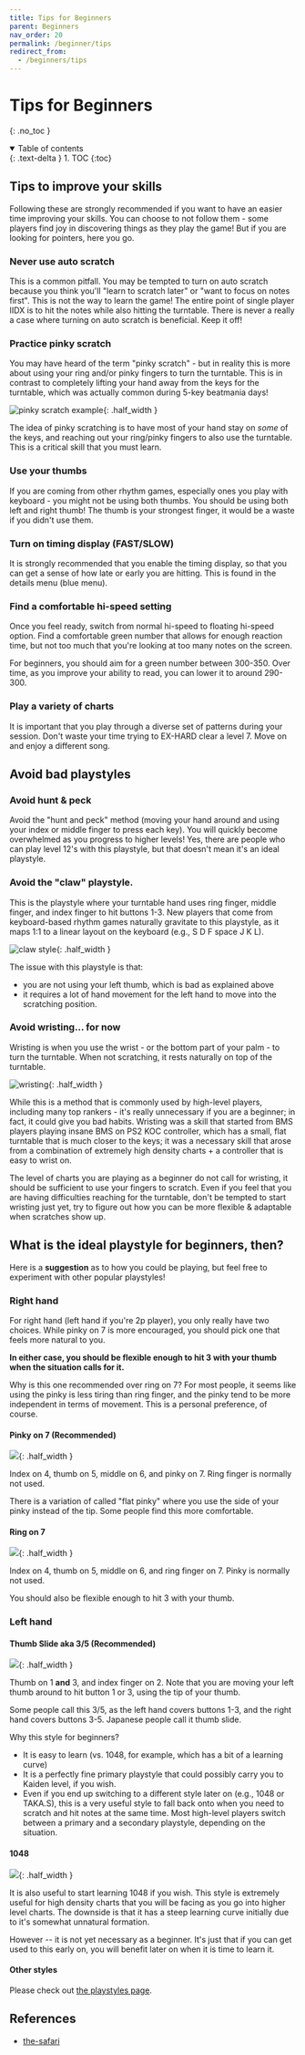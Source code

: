 ```yaml
---
title: Tips for Beginners
parent: Beginners
nav_order: 20
permalink: /beginner/tips
redirect_from:
  - /beginners/tips
---
```


# Tips for Beginners
{: .no_toc }

<details open markdown="block">
  <summary>
    Table of contents
  </summary>
  {: .text-delta }
1. TOC
{:toc}
</details>

## Tips to improve your skills

Following these are strongly recommended if you want to have an easier time improving your skills. You can choose to not follow them - some players find joy in discovering things as they play the game! But if you are looking for pointers, here you go.

### Never use auto scratch

This is a common pitfall. You may be tempted to turn on auto scratch because you think you'll "learn to scratch later" or "want to focus on notes first". This is not the way to learn the game! The entire point of single player IIDX is to hit the notes while also hitting the turntable. There is never a really a case where turning on auto scratch is beneficial. Keep it off!

### Practice pinky scratch

You may have heard of the term "pinky scratch" - but in reality this is more about using your ring and/or pinky fingers to turn the turntable. This is in contrast to completely lifting your hand away from the keys for the turntable, which was actually common during 5-key beatmania days!

![pinky scratch example](/assets/img/playstyle/35.png){: .half_width }

The idea of pinky scratching is to have most of your hand stay on *some* of the keys, and reaching out your ring/pinky fingers to also use the turntable. This is a critical skill that you must learn.

### Use your thumbs

If you are coming from other rhythm games, especially ones you play with keyboard - you might not be using both thumbs. You should be using both left and right thumb! The thumb is your strongest finger, it would be a waste if you didn't use them.

### Turn on timing display (FAST/SLOW)

It is strongly recommended that you enable the timing display, so that you can get a sense of how late or early you are hitting. This is found in the details menu (blue menu).

### Find a comfortable hi-speed setting

Once you feel ready, switch from normal hi-speed to floating hi-speed option. Find a comfortable green number that allows for enough reaction time, but not too much that you're looking at too many notes on the screen.

For beginners, you should aim for a green number between 300-350. Over time, as you improve your ability to read, you can lower it to around 290-300.

### Play a variety of charts

It is important that you play through a diverse set of patterns during your session. Don't waste your time trying to EX-HARD clear a level 7. Move on and enjoy a different song.

## Avoid bad playstyles

### Avoid hunt & peck

Avoid the "hunt and peck" method (moving your hand around and using your index or middle finger to press each key). You will quickly become overwhelmed as you progress to higher levels! Yes, there are people who can play level 12's with this playstyle, but that doesn't mean it's an ideal playstyle.

### Avoid the "claw" playstyle.

This is the playstyle where your turntable hand uses ring finger, middle finger, and index finger to hit buttons 1-3. New players that come from keyboard-based rhythm games naturally gravitate to this playstyle, as it maps 1:1 to a linear layout on the keyboard (e.g., S D F space J K L).

![claw style](/assets/img/playstyle/claw.jpg){: .half_width }

The issue with this playstyle is that:
* you are not using your left thumb, which is bad as explained above
* it requires a lot of hand movement for the left hand to move into the scratching position.

### Avoid wristing... for now

Wristing is when you use the wrist - or the bottom part of your palm - to turn the turntable. When not scratching, it rests naturally on top of the turntable.

![wristing](/assets/img/playstyle/wrist.jpg){: .half_width }

While this is a method that is commonly used by high-level players, including many top rankers - it's really unnecessary if you are a beginner; in fact, it could give you bad habits. Wristing was a skill that started from BMS players playing insane BMS on PS2 KOC controller, which has a small, flat turntable that is much closer to the keys; it was a necessary skill that arose from a combination of extremely high density charts + a controller that is easy to wrist on.

The level of charts you are playing as a beginner do not call for wristing, it should be sufficient to use your fingers to scratch. Even if you feel that you are having difficulties reaching for the turntable, don't be tempted to start wristing just yet, try to figure out how you can be more flexible & adaptable when scratches show up.

## What is the ideal playstyle for beginners, then?

Here is a **suggestion** as to how you could be playing, but feel free to experiment with other popular playstyles!

### Right hand

For right hand (left hand if you're 2p player), you only really have two choices. While pinky on 7 is more encouraged, you should pick one that feels more natural to you.

**In either case, you should be flexible enough to hit 3 with your thumb when the situation calls for it.**

Why is this one recommended over ring on 7? For most people, it seems like using the pinky is less tiring than ring finger, and the pinky tend to be more independent in terms of movement. This is a personal preference, of course.

#### Pinky on 7 (Recommended)

![](/assets/img/playstyle/righthand_noring.png){: .half_width }

Index on 4, thumb on 5, middle on 6, and pinky on 7. Ring finger is normally not used.

There is a variation of called "flat pinky" where you use the side of your pinky instead of the tip. Some people find this more comfortable.

#### Ring on 7

![](/assets/img/playstyle/righthand_nopinky.png){: .half_width }

Index on 4, thumb on 5, middle on 6, and ring finger on 7. Pinky is normally not used.

You should also be flexible enough to hit 3 with your thumb.

### Left hand

#### Thumb Slide aka 3/5 (Recommended)

![](/assets/img/playstyle/35.png){: .half_width }

Thumb on 1 **and** 3, and index finger on 2. Note that you are moving your left thumb around to hit button 1 or 3, using the tip of your thumb.

Some people call this 3/5, as the left hand covers buttons 1-3, and the right hand covers buttons 3-5. Japanese people call it thumb slide.

Why this style for beginners?

* It is easy to learn (vs. 1048, for example, which has a bit of a learning curve)
* It is a perfectly fine primary playstyle that could possibly carry you to Kaiden level, if you wish.
* Even if you end up switching to a different style later on (e.g., 1048 or TAKA.S), this is a very useful style to fall back onto when you need to scratch and hit notes at the same time. Most high-level players switch between a primary and a secondary playstyle, depending on the situation.

#### 1048

![](/assets/img/playstyle/1048.png){: .half_width }

It is also useful to start learning 1048 if you wish. This style is extremely useful for high density charts that you will be facing as you go into higher level charts. The downside is that it has a steep learning curve initially due to it's somewhat unnatural formation.

However -- it is not yet necessary as a beginner. It's just that if you can get used to this early on, you will benefit later on when it is time to learn it.

#### Other styles

Please check out [the playstyles page](/compendium/sp_playstyle).

## References

* [the-safari](https://the-safari.com/2913)

